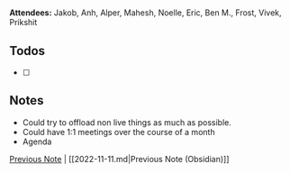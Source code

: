 # 

**Attendees:** Jakob, Anh, Alper, Mahesh, Noelle, Eric, Ben M., Frost, Vivek,
        Prikshit

## Todos

- [ ] 

## Notes

- Could try to offload non live things as much as possible.
- Could have 1:1 meetings over the course of a month
- Agenda 

[Previous Note](2022\11\2022-11-11.md) | [[2022-11-11.md|Previous Note (Obsidian)]]
